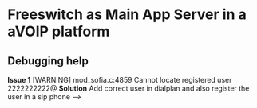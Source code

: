 # Freeswitch as Main App Server in a aVOIP platform 

## Debugging help 

**Issue 1**   [WARNING] mod_sofia.c:4859 Cannot locate registered user 2222222222@
**Solution** Add correct user in dialplan and also register the user in a sip phone 
<include>
  <context name="public">
    <extension name="universalinboundcalls">
      <condition field="destination_number" expression="^.*$">
        <action application="log" data="INFO ***** Forwarding Call to 2222222222 ***** "/>
        <action application="sleep" data="5000"/>
        <action application="bridge" data="sofia/internal/2222222222%${sip_profile}"/>-->
       </condition>
    </extension>
</context>
</include>
